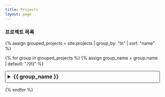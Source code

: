 ```yaml
---
title: Projects
layout: page
---
```


### 프로젝트 목록

{% assign grouped_projects = site.projects | group_by: "In" | sort: "name" %}

{% for group in grouped_projects %}
  {% assign group_name = group.name | default: "기타" %}
  <details>
    <summary>{{ group_name }}</summary>
    <ul class="post-list">
      {% assign items_sorted = group.items | sort: "title" %}
      {% for item in items_sorted %}
        <li>
          <h4>
            <a class="post-link" href="{{ item.url | relative_url }}">
              {{ item.title }}
            </a>
          </h4>
          {%- if item.author -%}
            <span class="post-meta">by {{ item.author }}</span>
          {%- endif -%}
          <p>{{ item.content | strip_html | truncatewords: 50 }}</p>
        </li>
      {% endfor %}
    </ul>
  </details>
{% endfor %}

<style>
  details {
    border: 1px solid #333;
    border-radius: 4px;
    padding: 0.5em 0.5em 0;
    margin-bottom: 1em;
  }

  summary {
    font-size: 1.25em;
    font-weight: bold;
    margin: -0.5em -0.5em 0;
    padding: 0.5em;
    cursor: pointer;
  }

  details[open] {
    padding: 0.5em;
  }

  details[open] summary {
    border-bottom: 1px solid #333;
    margin-bottom: 0.5em;
  }

  .post-list {
    list-style: none;
    padding-left: 0;
  }

  .post-list li {
    margin-bottom: 1.5em;
  }

  .post-list h4 {
    margin-bottom: 0.2em;
  }

  .post-list p {
    margin-top: 0;
    color: #ccc;
  }
</style>